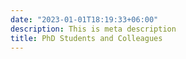 ```yaml
---
date: "2023-01-01T18:19:33+06:00"
description: This is meta description
title: PhD Students and Colleagues
---
```


